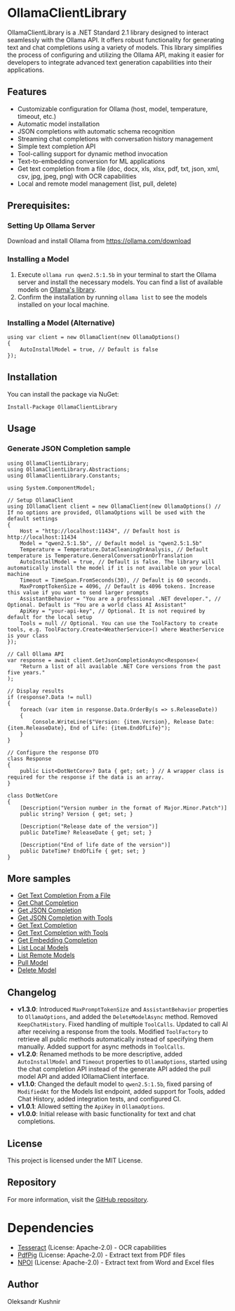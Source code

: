 # OllamaClientLibrary
OllamaClientLibrary is a .NET Standard 2.1 library designed to interact seamlessly with the Ollama API. It offers robust functionality for generating text and chat completions using a variety of models. This library simplifies the process of configuring and utilizing the Ollama API, making it easier for developers to integrate advanced text generation capabilities into their applications.


## Features
- Customizable configuration for Ollama (host, model, temperature, timeout, etc.)
- Automatic model installation
- JSON completions with automatic schema recognition
- Streaming chat completions with conversation history management
- Simple text completion API
- Tool-calling support for dynamic method invocation
- Text-to-embedding conversion for ML applications
- Get text completion from a file (doc, docx, xls, xlsx, pdf, txt, json, xml, csv, jpg, jpeg, png) with OCR capabilities
- Local and remote model management (list, pull, delete)

## Prerequisites: 
### Setting Up Ollama Server
Download and install Ollama from https://ollama.com/download

### Installing a Model
1. Execute `ollama run qwen2.5:1.5b` in your terminal to start the Ollama server and install the necessary models. You can find a list of available models on [Ollama's library](https://ollama.com/library).
2. Confirm the installation by running `ollama list` to see the models installed on your local machine.

### Installing a Model (Alternative)
```
using var client = new OllamaClient(new OllamaOptions()
{
    AutoInstallModel = true, // Default is false
});
```

## Installation
You can install the package via NuGet:
```
Install-Package OllamaClientLibrary
```
## Usage
### Generate JSON Completion sample
```
using OllamaClientLibrary;
using OllamaClientLibrary.Abstractions;
using OllamaClientLibrary.Constants;

using System.ComponentModel;

// Setup OllamaClient
using IOllamaClient client = new OllamaClient(new OllamaOptions() // If no options are provided, OllamaOptions will be used with the default settings
{
    Host = "http://localhost:11434", // Default host is http://localhost:11434
    Model = "qwen2.5:1.5b", // Default model is "qwen2.5:1.5b"
    Temperature = Temperature.DataCleaningOrAnalysis, // Default temperature is Temperature.GeneralConversationOrTranslation
    AutoInstallModel = true, // Default is false. The library will automatically install the model if it is not available on your local machine
    Timeout = TimeSpan.FromSeconds(30), // Default is 60 seconds.
    MaxPromptTokenSize = 4096, // Default is 4096 tokens. Increase this value if you want to send larger prompts
    AssistantBehavior = "You are a professional .NET developer.", // Optional. Default is "You are a world class AI Assistant"
    ApiKey = "your-api-key", // Optional. It is not required by default for the local setup
    Tools = null // Optional. You can use the ToolFactory to create tools, e.g. ToolFactory.Create<WeatherService>() where WeatherService is your class
});

// Call Ollama API
var response = await client.GetJsonCompletionAsync<Response>(
    "Return a list of all available .NET Core versions from the past five years."
);

// Display results
if (response?.Data != null)
{
    foreach (var item in response.Data.OrderBy(s => s.ReleaseDate))
    {
        Console.WriteLine($"Version: {item.Version}, Release Date: {item.ReleaseDate}, End of Life: {item.EndOfLife}");
    }
}

// Configure the response DTO
class Response
{
    public List<DotNetCore>? Data { get; set; } // A wrapper class is required for the response if the data is an array.
}

class DotNetCore
{
    [Description("Version number in the format of Major.Minor.Patch")]
    public string? Version { get; set; }

    [Description("Release date of the version")]
    public DateTime? ReleaseDate { get; set; }

    [Description("End of life date of the version")]
    public DateTime? EndOfLife { get; set; }
}
```

## More samples
- [Get Text Completion From a File](https://github.com/kpobb1989/OllamaClientLibrary/tree/master/samples/GetTextCompletionFromFile/Program.cs)
- [Get Chat Completion](https://github.com/kpobb1989/OllamaClientLibrary/tree/master/samples/GetChatCompletion/Program.cs)
- [Get JSON Completion](https://github.com/kpobb1989/OllamaClientLibrary/tree/master/samples/GetJsonCompletion/Program.cs)
- [Get JSON Completion with Tools](https://github.com/kpobb1989/OllamaClientLibrary/tree/master/samples/GetJsonCompletionWithTools/Program.cs)
- [Get Text Completion](https://github.com/kpobb1989/OllamaClientLibrary/tree/master/samples/GetTextCompletion/Program.cs)
- [Get Text Completion with Tools](https://github.com/kpobb1989/OllamaClientLibrary/tree/master/samples/GetTextCompletionWithTools/Program.cs)
- [Get Embedding Completion](https://github.com/kpobb1989/OllamaClientLibrary/tree/master/samples/GetEmbeddingCompletion/Program.cs) 
- [List Local Models](https://github.com/kpobb1989/OllamaClientLibrary/tree/master/samples/ListLocalModels/Program.cs)
- [List Remote Models](https://github.com/kpobb1989/OllamaClientLibrary/blob/master/samples/ListRemoteModels/Program.cs)
- [Pull Model](https://github.com/kpobb1989/OllamaClientLibrary/blob/master/samples/PullModel/Program.cs)
- [Delete Model](https://github.com/kpobb1989/OllamaClientLibrary/blob/master/samples/DeleteModel/Program.cs)

## Changelog
- **v1.3.0**: Introduced `MaxPromptTokenSize` and `AssistantBehavior` properties to `OllamaOptions`, and added the `DeleteModelAsync` method. Removed `KeepChatHistory`. Fixed handling of multiple `ToolCalls`. Updated to call AI after receiving a response from the tools. Modified `ToolFactory` to retrieve all public methods automatically instead of specifying them manually. Added support for async methods in `ToolCalls`.
- **v1.2.0**: Renamed methods to be more descriptive, added `AutoInstallModel` and `Timeout` properties to `OllamaOptions`, started using the chat completion API instead of the generate API added the pull model API and added IOllamaClient interface.
- **v1.1.0**: Changed the default model to `qwen2.5:1.5b`, fixed parsing of `ModifiedAt` for the Models list endpoint, added support for Tools, added Chat History, added integration tests, and configured CI.
- **v1.0.1**: Allowed setting the `ApiKey` in `OllamaOptions`.
- **v1.0.0**: Initial release with basic functionality for text and chat completions.

## License
This project is licensed under the MIT License.

## Repository
For more information, visit the [GitHub repository](https://github.com/kpobb1989/OllamaClientLibrary).

# Dependencies
- [Tesseract](https://www.nuget.org/packages/Tesseract/) (License: Apache-2.0) - OCR capabilities
- [PdfPig](https://www.nuget.org/packages/PdfPig) (License: Apache-2.0) - Extract text from PDF files
- [NPOI](https://www.nuget.org/packages/NPOI) (License: Apache-2.0) - Extract text from Word and Excel files

## Author
Oleksandr Kushnir